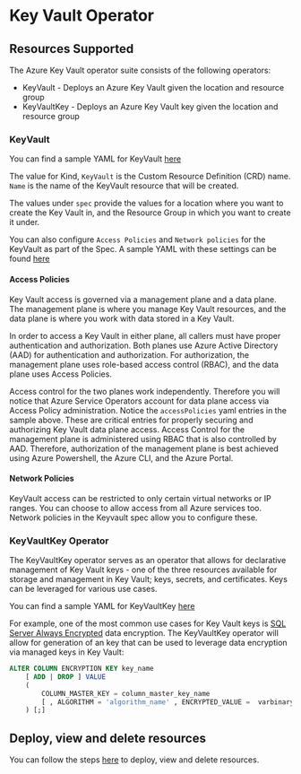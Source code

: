 # Key Vault Operator

## Resources Supported

The Azure Key Vault operator suite consists of the following operators:

- KeyVault - Deploys an Azure Key Vault given the location and resource group
- KeyVaultKey - Deploys an Azure Key Vault key given the location and resource group

### KeyVault

You can find a sample YAML for KeyVault [here](/config/samples/azure_v1alpha1_keyvault_simple.yaml)

The value for Kind, `KeyVault` is the Custom Resource Definition (CRD) name.
`Name` is the name of the KeyVault resource that will be created.

The values under `spec` provide the values for a location where you want to create the Key Vault in, and the Resource Group in which you want to create it under.

You can also configure `Access Policies` and `Network policies` for the KeyVault as part of the Spec. A sample YAML with these settings can be found [here](/config/samples/azure_v1alpha1_keyvault.yaml)

#### Access Policies

Key Vault access is governed via a management plane and a data plane.  The management plane is where you manage Key Vault resources, and the data plane is where you work with data stored in a Key Vault.  

In order to access a Key Vault in either plane, all callers must have proper authentication and authorization.  Both planes use Azure Active Directory (AAD) for authentication and authorization.  For authorization, the management plane uses role-based access control (RBAC), and the data plane uses Access Policies.

Access control for the two planes work independently.  Therefore you will notice that Azure Service Operators account for data plane access via Access Policy administration.  Notice the `accessPolicies` yaml entries in the sample above.  These are critical entries for properly securing and authorizing Key Vault data plane access.  Access Control for the management plane is administered using RBAC that is also controlled by AAD.  Therefore, authorization of the management plane is best achieved using Azure Powershell, the Azure CLI, and the Azure Portal.

#### Network Policies

KeyVault access can be restricted to only certain virtual networks or IP ranges. You can choose to allow access from all Azure services too. Network policies in the Keyvault spec allow you to configure these.

### KeyVaultKey Operator

The KeyVaultKey operator serves as an operator that allows for declarative management of Key Vault keys - one of the three resources available for storage and management in Key Vault; keys, secrets, and certificates.  Keys can be leveraged for various use cases.

You can find a sample YAML for KeyVaultKey [here](/config/samples/azure_v1alpha1_keyvaultkey.yaml)

For example, one of the most common use cases for Key Vault keys is [SQL Server Always Encrypted](https://docs.microsoft.com/sql/relational-databases/security/encryption/always-encrypted-database-engine) data encryption.  The KeyVaultKey operator will allow for generation of an key that can be used to leverage data encryption via managed keys in Key Vault:

```sql
ALTER COLUMN ENCRYPTION KEY key_name
    [ ADD | DROP ] VALUE
    (
        COLUMN_MASTER_KEY = column_master_key_name
        [ , ALGORITHM = 'algorithm_name' , ENCRYPTED_VALUE =  varbinary_literal ]
    ) [;]
```

## Deploy, view and delete resources

You can follow the steps [here](/docs/howto/resourceprovision.md) to deploy, view and delete resources.

